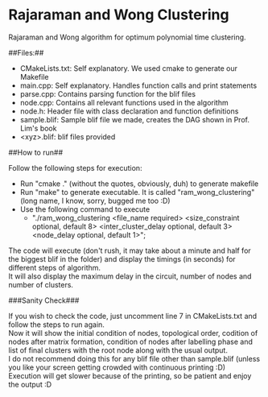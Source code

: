 # Rajaraman and Wong Clustering

Rajaraman and Wong algorithm for optimum polynomial time clustering.

##Files:##

* CMakeLists.txt: Self explanatory. We used cmake to generate our Makefile
* main.cpp: Self explanatory. Handles function calls and print statements
* parse.cpp: Contains parsing function for the blif files
* node.cpp: Contains all relevant functions used in the algorithm
* node.h: Header file with class declaration and function definitions
* sample.blif: Sample blif file we made, creates the DAG shown in Prof. Lim's book
* \<xyz\>.blif: blif files provided

##How to run##

Follow the following steps for execution:

* Run "cmake ." (without the quotes, obviously, duh) to generate makefile
* Run "make" to generate executable. It is called "ram_wong_clustering" (long name, I know, sorry, bugged me too :D)
* Use the following command to execute
  * "./ram_wong_clustering <file_name required> <size_constraint optional, default 8> <inter_cluster_delay optional, default 3> <node_delay optional, default 1>";

The code will execute (don't rush, it may take about a minute and half for the biggest blif in the folder) and display the timings (in seconds) for different steps of algorithm.  
It will also display the maximum delay in the circuit, number of nodes and number of clusters.

###Sanity Check###

If you wish to check the code, just uncomment line 7 in CMakeLists.txt and follow the steps to run again.  
Now it will show the initial condition of nodes, topological order, codition of nodes after matrix formation, condition of nodes after labelling phase and list of final clusters with the root node along with the usual output.  
I do not recommend doing this for any blif file other than sample.blif (unless you like your screen getting crowded with continuous printing :D)  
Execution will get slower because of the printing, so be patient and enjoy the output :D  
